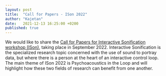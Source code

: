 ```yaml
---
layout: post
title:  "Call for Papers - ISon 2022"
author: "Kajetan"
date:   2021-12-13 16:25:00 +0200
published: true
---
```


We would like to share the [Call for Papers for Interactive Sonification workshop (ISon)](https://interactive-sonification.org/ISon2022), taking place in September 2022. Interactive Sonification is the specialized research topic concerned with the use of sound to portray data, but where there is a person at the heart of an interactive control loop. The main theme of ISon 2022 is Psychoacoustics in the Loop and will highlight how these two fields of research can benefit from one another.
